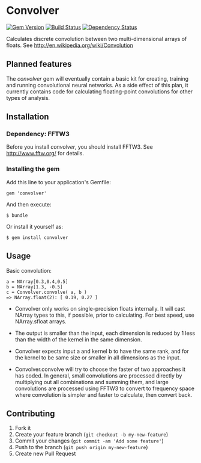 # Convolver

[![Gem Version](https://badge.fury.io/rb/convolver.png)](http://badge.fury.io/rb/convolver)
[![Build Status](https://travis-ci.org/neilslater/convolver.png?branch=master)](http://travis-ci.org/neilslater/convolver)
[![Dependency Status](https://gemnasium.com/neilslater/convolver.png)](https://gemnasium.com/neilslater/convolver)

Calculates discrete convolution between two multi-dimensional arrays of floats.
See http://en.wikipedia.org/wiki/Convolution

## Planned features

The *convolver* gem will eventually contain a basic kit for creating, training and running
convolutional neural networks. As a side effect of this plan, it currently contains code for
calculating floating-point convolutions for other types of analysis.

## Installation

### Dependency: FFTW3

Before you install *convolver*, you should install FFTW3. See http://www.fftw.org/ for details.

### Installing the gem

Add this line to your application's Gemfile:

    gem 'convolver'

And then execute:

    $ bundle

Or install it yourself as:

    $ gem install convolver

## Usage

Basic convolution:

    a = NArray[0.3,0.4,0.5]
    b = NArray[1.3, -0.5]
    c = Convolver.convolve( a, b )
    => NArray.float(2): [ 0.19, 0.27 ]

 * Convolver only works on single-precision floats internally. It will cast NArray types to this, if
possible, prior to calculating. For best speed, use NArray.sfloat arrays.

 * The output is smaller than the input, each dimension is reduced by 1 less than the width of the
kernel in the same dimension.

 * Convolver expects input a and kernel b to have the same rank, and for the kernel to be same size
or smaller in all dimensions as the input.

 * Convolver.convolve will try to choose the faster of two approaches it has coded. In general,
small convolutions are processed directly by multiplying out all combinations and summing them,
and large convolutions are processed using FFTW3 to convert to frequency space where convolution
is simpler and faster to calculate, then convert back.

## Contributing

1. Fork it
2. Create your feature branch (`git checkout -b my-new-feature`)
3. Commit your changes (`git commit -am 'Add some feature'`)
4. Push to the branch (`git push origin my-new-feature`)
5. Create new Pull Request
